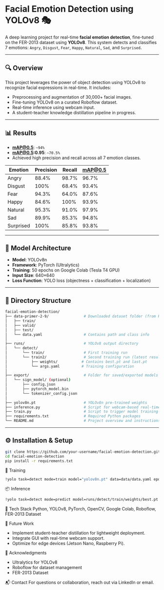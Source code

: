 # Facial Emotion Detection using YOLOv8 🎭

A deep learning project for real-time **facial emotion detection**, fine-tuned on the FER-2013 dataset using **YOLOv8**. This system detects and classifies 7 emotions: `Angry`, `Disgust`, `Fear`, `Happy`, `Natural`, `Sad`, and `Surprised`.

---

## 🔍 Overview

This project leverages the power of object detection using YOLOv8 to recognize facial expressions in real-time. It includes:

- Preprocessing and augmentation of 30,000+ facial images.
- Fine-tuning YOLOv8 on a curated Roboflow dataset.
- Real-time inference using webcam input.
- A student-teacher knowledge distillation pipeline in progress.

---

## 📊 Results

- **mAP@0.5**: `~94%`
- **mAP@0.5:0.95**: `~70.5%`
- Achieved high precision and recall across all 7 emotion classes.

| Emotion    | Precision | Recall | mAP@0.5 |
|------------|-----------|--------|---------|
| Angry      | 88.4%     | 98.7%  | 96.7%   |
| Disgust    | 100%      | 68.4%  | 93.4%   |
| Fear       | 94.3%     | 64.0%  | 87.6%   |
| Happy      | 84.6%     | 100%   | 93.9%   |
| Natural    | 95.3%     | 91.0%  | 97.9%   |
| Sad        | 89.9%     | 85.3%  | 94.8%   |
| Surprised  | 100%      | 85.8%  | 93.8%   |

---

## 🧠 Model Architecture

- **Model**: YOLOv8n
- **Framework**: PyTorch (Ultralytics)
- **Training**: 50 epochs on Google Colab (Tesla T4 GPU)
- **Input Size**: 640×640
- **Loss Function**: YOLO loss (objectness + classification + localization)

---

## 📁 Directory Structure

```bash
facial-emotion-detection/
├── data-primer-2-9/                # Downloaded dataset folder (from Roboflow)
│   ├── train/
│   ├── valid/
│   ├── test/
│   └── data.yaml                   # Contains path and class info
│
├── runs/                           # YOLOv8 output directory
│   └── detect/
│       └── train/                  # First training run
│       └── train2/                 # Second training run (latest results)
│           ├── weights/           # Contains best.pt and last.pt
│           └── args.yaml          # Training configuration
│
├── export/                         # Folder for saved/exported models
│   └── sign_model/ (optional)
│       ├── config.json
│       ├── pytorch_model.bin
│       └── tokenizer_config.json
│
├── yolov8n.pt                      # YOLOv8n pre-trained weights
├── inference.py                    # Script for webcam-based real-time inference
├── train.py                        # Script to trigger model training
├── requirements.txt                # Required Python packages
└── README.md                       # Project overview and instructions

```


---

## ⚙️ Installation & Setup

```bash
git clone https://github.com/your-username/facial-emotion-detection.git
cd facial-emotion-detection
pip install -r requirements.txt

```

🚀 Training
```bash
!yolo task=detect mode=train model="yolov8n.pt" data=data/data.yaml epochs=50 imgsz=640
```

📦 Inference
```bash
!yolo task=detect mode=predict model=runs/detect/train/weights/best.pt source=0
```

📌 Tech Stack
Python, YOLOv8, PyTorch, OpenCV, Google Colab, Roboflow, FER-2013 Dataset

🏁 Future Work
- Implement student-teacher distillation for lightweight deployment.
- Integrate GUI with real-time webcam support.
- Optimize for edge devices (Jetson Nano, Raspberry Pi).

🤝 Acknowledgments
- Ultralytics for YOLOv8
- Roboflow for dataset management
- FER-2013 Dataset

📬 Contact
For questions or collaboration, reach out via LinkedIn or email.
